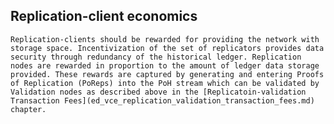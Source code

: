 ## Replication-client economics

	Replication-clients should be rewarded for providing the network with storage space. Incentivization of the set of replicators provides data security through redundancy of the historical ledger. Replication nodes are rewarded in proportion to the amount of ledger data storage provided. These rewards are captured by generating and entering Proofs of Replication (PoReps) into the PoH stream which can be validated by Validation nodes as described above in the [Replicatoin-validation Transaction Fees](ed_vce_replication_validation_transaction_fees.md) chapter.
